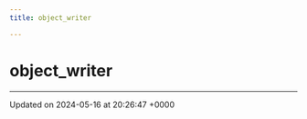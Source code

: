 ```yaml
---
title: object_writer

---
```


# object_writer





-------------------------------

Updated on 2024-05-16 at 20:26:47 +0000